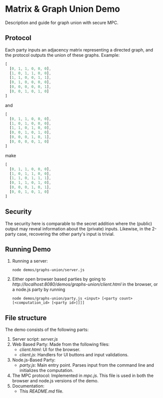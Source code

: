 # Matrix & Graph Union Demo

Description and guide for graph union with secure MPC.

## Protocol
Each party inputs an adjacency matrix representing a directed graph, and the protocol outputs the union of these graphs.  Example:
```javascript
[
  [0, 1, 1, 0, 0, 0],
  [1, 0, 1, 1, 0, 0],
  [1, 1, 0, 0, 1, 1],
  [0, 1, 0, 0, 0, 0],
  [0, 0, 0, 0, 0, 1],
  [0, 0, 1, 0, 1, 0]
]
```
and
```javascript
[
  [0, 1, 1, 0, 0, 0],
  [1, 0, 1, 0, 0, 0],
  [1, 1, 0, 1, 0, 0],
  [0, 0, 1, 0, 1, 0],
  [0, 0, 0, 1, 0, 1],
  [0, 0, 0, 0, 1, 0]
]
```
make
```javascript
[
  [0, 1, 1, 0, 0, 0],
  [1, 0, 1, 1, 0, 0],
  [1, 1, 0, 1, 1, 1],
  [0, 1, 1, 0, 1, 0],
  [0, 0, 0, 1, 0, 1],
  [0, 0, 1, 0, 1, 0]
]
```

## Security
The security here is comparable to the secret addition where the (public) output may reveal information about the (private) inputs.  Likewise, in the 2-party case, recovering the other party's input is trivial.

## Running Demo

1. Running a server:
    ```shell
    node demos/graphs-union/server.js
    ```

2. Either open browser based parties by going to *http://localhost:8080/demos/graphs-union/client.html* in the browser, or a node.js party by running
    ```shell
    node demos/graphs-union/party.js <input> [<party count> [<computation_id> [<party id>]]]]
    ```

## File structure
The demo consists of the following parts:
1. Server script: *server.js*
2. Web Based Party: Made from the following files:
    - *client.html*: UI for the browser.
    - *client.js*: Handlers for UI buttons and input validations.
3. Node.js-Based Party:
    - *party.js*: Main entry point. Parses input from the command line and initializes the computation.
4. The MPC protocol: Implemented in *mpc.js*. This file is used in both the browser and node.js versions of the demo.
5. Documentation:
    - This *README.md* file.
